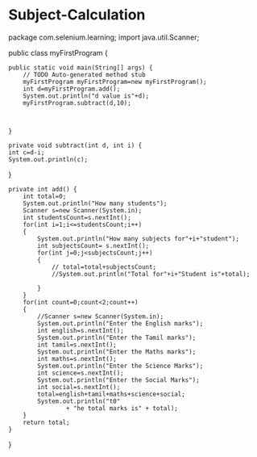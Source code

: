 # Subject-Calculation
package com.selenium.learning;
import java.util.Scanner;

public class myFirstProgram {

	public static void main(String[] args) {
		// TODO Auto-generated method stub
		myFirstProgram myFirstProgram=new myFirstProgram();
		int d=myFirstProgram.add();
		System.out.println("d value is"+d);
		myFirstProgram.subtract(d,10);
		
		

	}

	private void subtract(int d, int i) {
	int c=d-i;
	System.out.println(c);
		
}

	private int add() {
		int total=0;
		System.out.println("How many students");
		Scanner s=new Scanner(System.in);
		int studentsCount=s.nextInt();
		for(int i=1;i<=studentsCount;i++)
		{
			System.out.println("How many subjects for"+i+"student");
			int subjectsCount= s.nextInt();
			for(int j=0;j<subjectsCount;j++)
			{
				// total=total+subjectsCount;
				//System.out.println("Total for"+i+"Student is"+total);
				
			}
		}
		for(int count=0;count<2;count++)
		{
			//Scanner s=new Scanner(System.in);
			System.out.println("Enter the English marks");
			int english=s.nextInt();
			System.out.println("Enter the Tamil marks");
			int tamil=s.nextInt();
			System.out.println("Enter the Maths marks");
			int maths=s.nextInt();
			System.out.println("Enter the Science Marks");
			int science=s.nextInt();
			System.out.println("Enter the Social Marks");
			int social=s.nextInt();
			total=english+tamil+maths+science+social;
			System.out.println("t0"
					+ "he total marks is" + total);
		}
		return total;
	}
}
			


